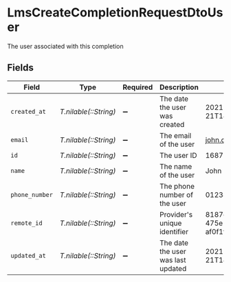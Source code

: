 # LmsCreateCompletionRequestDtoUser

The user associated with this completion


## Fields

| Field                                | Type                                 | Required                             | Description                          | Example                              |
| ------------------------------------ | ------------------------------------ | ------------------------------------ | ------------------------------------ | ------------------------------------ |
| `created_at`                         | *T.nilable(::String)*                | :heavy_minus_sign:                   | The date the user was created        | 2021-07-21T14:00:00.000Z             |
| `email`                              | *T.nilable(::String)*                | :heavy_minus_sign:                   | The email of the user                | john.doe@company.com                 |
| `id`                                 | *T.nilable(::String)*                | :heavy_minus_sign:                   | The user ID                          | 16873                                |
| `name`                               | *T.nilable(::String)*                | :heavy_minus_sign:                   | The name of the user                 | John Doe                             |
| `phone_number`                       | *T.nilable(::String)*                | :heavy_minus_sign:                   | The phone number of the user         | 0123456789                           |
| `remote_id`                          | *T.nilable(::String)*                | :heavy_minus_sign:                   | Provider's unique identifier         | 8187e5da-dc77-475e-9949-af0f1fa4e4e3 |
| `updated_at`                         | *T.nilable(::String)*                | :heavy_minus_sign:                   | The date the user was last updated   | 2021-07-21T14:00:00.000Z             |